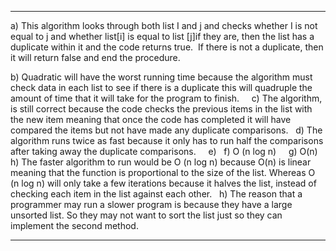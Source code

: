 ***

a) This algorithm looks through both list I and j and checks whether I is not equal to j and whether list[i] is equal to list [j]if they are, then the list has a duplicate within it and the code returns
true.  If there is not a duplicate, then it will return false and end the procedure.
 


b) Quadratic will have the worst running time because the algorithm must check data in each list to see if there is a duplicate this will quadruple the amount of time that it will take for the program to finish.
 
 
c) The algorithm, is still correct because the code checks the previous items in the list with the new item meaning that once the code has completed it will have compared the items but not have made any duplicate comparisons.
 
d) The algorithm runs twice as fast because it only has to run half the comparisons after taking away the duplicate comparisons.
 
 
e)
 
f) O (n log n)
 
 
g) O(n)
 
h) The faster algorithm to run would be O (n log n) because O(n) is linear meaning that the function is proportional to the size of
the list. Whereas O (n log n) will only take a few iterations because it halves the list, instead of checking each item in the list against each other.
 
h) The reason that a programmer may run a slower program is because they have a large unsorted list. So they may not want to sort the list just so they can implement the second method. 

***









































 


